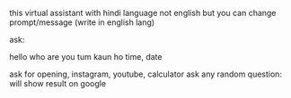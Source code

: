 this virtual assistant with hindi language not english  but you can change prompt/message (write in english lang)

ask: 

hello
who are you
tum kaun ho
time, date

ask for opening, instagram, youtube, calculator
ask any random question: will show result on google
